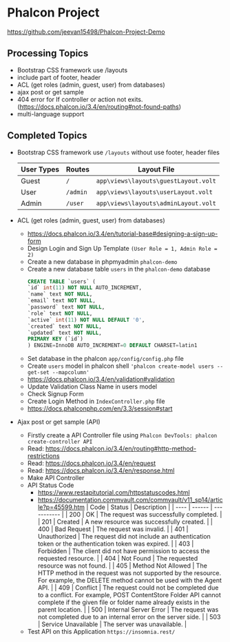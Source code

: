 # Phalcon Project

https://github.com/jeevan15498/Phalcon-Project-Demo

## Processing Topics

* Bootstrap CSS framework use /layouts
* include part of footer, header
* ACL (get roles (admin, guest, user) from databases)
* ajax post or get sample
* 404 error for If controller or action not exits. (https://docs.phalcon.io/3.4/en/routing#not-found-paths)
* multi-language support

## Completed Topics

* Bootstrap CSS framework use `/layouts` without use footer, header files

    | User Types | Routes | Layout File |
    | ---------- | ------ | ----------- |
    | Guest | `/` | `app\views\layouts\guestLayout.volt` |
    | User |  `/admin` | `app\views\layouts\userLayout.volt` |
    | Admin | `/user` | `app\views\layouts\adminLayout.volt` |

* ACL (get roles (admin, guest, user) from databases)
    - https://docs.phalcon.io/3.4/en/tutorial-base#designing-a-sign-up-form
    - Design Login and Sign Up Template `(User Role = 1, Admin Role = 2)`
    - Create a new database in phpmyadmin `phalcon-demo`
    - Create a new database table `users` in the `phalcon-demo` database
        ```sql
        CREATE TABLE `users` (
        `id` int(11) NOT NULL AUTO_INCREMENT,
        `name` text NOT NULL,
        `email` text NOT NULL,
        `password` text NOT NULL,
        `role` text NOT NULL,
        `active` int(11) NOT NULL DEFAULT '0',
        `created` text NOT NULL,
        `updated` text NOT NULL,
        PRIMARY KEY (`id`)
        ) ENGINE=InnoDB AUTO_INCREMENT=0 DEFAULT CHARSET=latin1   
        ```
    - Set database in the phalcon `app/config/config.php` file
    - Create `users` model in phalcon shell `'phalcon create-model users --get-set --mapcolumn'`
    - https://docs.phalcon.io/3.4/en/validation#validation
    - Update Validation Class Name in users model
    - Check Signup Form
    - Create Login Method in `IndexController.php` file
    - https://docs.phalconphp.com/en/3.3/session#start

* Ajax post or get sample (API)
    - Firstly create a API Controller file using `Phalcon DevTools: phalcon create-controller API`
    - Read: https://docs.phalcon.io/3.4/en/routing#http-method-restrictions
    - Read: https://docs.phalcon.io/3.4/en/request
    - Read: https://docs.phalcon.io/3.4/en/response.html
    - Make API Controller
    - API Status Code
        * https://www.restapitutorial.com/httpstatuscodes.html
        * https://documentation.commvault.com/commvault/v11_sp14/article?p=45599.htm
            | Code | Status | Description |
            | ---- | ------ | ----------- |
            | 200 | OK | The request was successfully completed. |
            | 201 | Created | A new resource was successfully created. |
            | 400 | Bad Request | The request was invalid. |
            | 401 | Unauthorized | The request did not include an authentication token or the authentication token was expired. |
            | 403 | Forbidden | The client did not have permission to access the requested resource. |
            | 404 | Not Found | The requested resource was not found. |
            | 405 | Method Not Allowed | The HTTP method in the request was not supported by the resource. For example, the DELETE method cannot be used with the Agent API. |
            | 409 | Conflict | The request could not be completed due to a conflict. For example,  POST ContentStore Folder API cannot complete if the given file or folder name already exists in the parent location. |
            | 500 | Internal Server Error | The request was not completed due to an internal error on the server side. |
            | 503 | Service Unavailable | The server was unavailable. |
    - Test API on this Application `https://insomnia.rest/`
